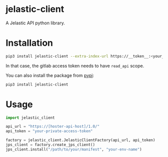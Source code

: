 # jelastic-client

A Jelastic API python library.

# Installation

```bash
pip3 install jelastic-client --extra-index-url https://__token__:<your_personal_token>@gitlab.hidora.com/api/v4/projects/185/packages/pypi/simple
```
In that case, the gitlab access token needs to have `read_api` scope.

You can also install the package from [pypi](http://pypi.org):

```bash
pip3 install jelastic-client
```

# Usage

```python
import jelastic_client

api_url = "https://[hoster-api-host]/1.0/"
api_token = "your-private-access-token"

factory = jelastic_client.JelasticClientFactory(api_url, api_token)
jps_client = factory.create_jps_client()
jps_client.install("/path/to/your/manifest", "your-env-name")
```